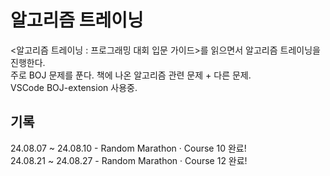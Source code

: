 # 알고리즘 트레이닝
<알고리즘 트레이닝 : 프로그래밍 대회 입문 가이드>를 읽으면서 알고리즘 트레이닝을 진행한다.  
주로 BOJ 문제를 푼다. 책에 나온 알고리즘 관련 문제 + 다른 문제.    
VSCode BOJ-extension 사용중.

## 기록
24.08.07 ~ 24.08.10 - Random Marathon · Course 10 완료!  
24.08.21 ~ 24.08.27 - Random Marathon · Course 12 완료!